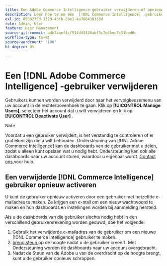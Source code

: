 ```yaml
---
title: Een Adobe Commerce Intelligence-gebruiker verwijderen of opnieuw activeren
description: Leer hoe te om een  [!DNL Commerce Intelligence]  gebruiker te schrappen.
exl-id: 0590275d-3329-40fb-8be1-4a700438338d
role: Admin, User
feature: User Management
source-git-commit: adb7aaef1cf914d43348abf5c7e4bec7c51bed0c
workflow-type: tm+mt
source-wordcount: '190'
ht-degree: 0%

---
```


# Een [!DNL Adobe Commerce Intelligence] -gebruiker verwijderen

Gebruikers kunnen worden verwijderd door naar het vervolgkeuzemenu van uw account in de rechterbovenhoek te gaan. Klik op **[!UICONTROL Manage Users]**, selecteer het account dat u wilt verwijderen en klik op **[!UICONTROL Deactivate User]** .

>[!NOTE]
>
>Voordat u een gebruiker verwijdert, is het verstandig te controleren of er grafieken zijn die u wilt behouden. Ondersteuning van [!DNL Adobe Commerce Intelligence] kan de dashboards van de gebruiker met u delen, zodat u alleen kunt opslaan wat u nodig hebt. Ondersteuning kan ook alle dashboards naar uw account sturen, waardoor u eigenaar wordt. [ Contact ons ](../../guide-overview.md#Submitting-a-Support-Ticket) voor hulp.

## Een verwijderde [!DNL Commerce Intelligence] gebruiker opnieuw activeren

U kunt de gebruiker opnieuw activeren door een gebruiker met hetzelfde e-mailadres te maken. Ze krijgen een e-mail om een nieuw wachtwoord te maken en hun dashboards en instellingen worden bij aanmelding hersteld.

Als u de dashboards van die gebruiker slechts nodig hebt in een verschillend gebruikersrekening worden geduwd, doe het volgende:

1. Gebruik het verwijderde e-mailadres van de gebruiker om een nieuwe [!DNL Commerce Intelligence] gebruiker te maken.
1. [ breng steun ](https://experienceleague.adobe.com/docs/commerce-knowledge-base/kb/troubleshooting/miscellaneous/mbi-service-policies.html?lang=nl-NL) op de hoogte nadat u de gebruiker creeert. Met Ondersteuning worden de dashboards naar uw account overgebracht.
1. Nadat de Steun van de Adobe u van de overdracht op de hoogte brengt, kunt u de gebruiker opnieuw schrappen.
